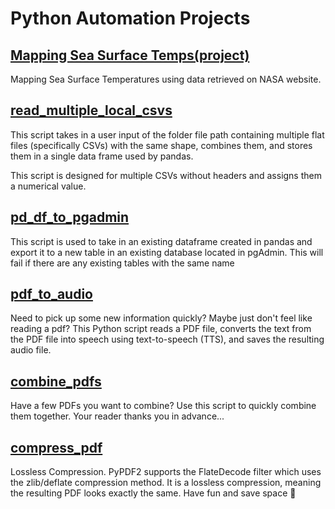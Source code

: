 # Python Automation Projects

## [Mapping Sea Surface Temps(project)](https://github.com/josephmsmith/Python-Misc/blob/main/Plotting_SST_Data.ipynb)
Mapping Sea Surface Temperatures using data retrieved on NASA website. 

## [read_multiple_local_csvs](https://github.com/josephmsmith/Python-Misc/blob/main/read_multiple_local_csvs.py)
This script takes in a user input of the folder file path containing multiple flat files (specifically CSVs) with the same shape, combines them, and stores them in a single data frame used by pandas.

This script is designed for multiple CSVs without headers and assigns them a numerical value. 

## [pd_df_to_pgadmin](https://github.com/josephmsmith/Python-Misc/blob/main/pd_df_to_pgadmin.py)
This script is used to take in an existing dataframe created in pandas and export it to a new table in an existing database located in pgAdmin. 
This will fail if there are any existing tables with the same name

## [pdf_to_audio](https://github.com/josephmsmith/Python-Automation/blob/main/pdf_to_audio.py)
Need to pick up some new information quickly? Maybe just don't feel like reading a pdf? This Python script reads a PDF file, converts the text from the PDF file into speech using text-to-speech (TTS), and saves the resulting audio file.

## [combine_pdfs](https://github.com/josephmsmith/Python-Automation/blob/main/combine_pdfs.py)
Have a few PDFs you want to combine? Use this script to quickly combine them together. Your reader thanks you in advance... 

## [compress_pdf](https://github.com/josephmsmith/Python-Automation/blob/main/compress_pdf.py)
Lossless Compression. PyPDF2 supports the FlateDecode filter which uses the zlib/deflate compression method. It is a lossless compression, meaning the resulting PDF looks exactly the same. Have fun and save space 🫡

